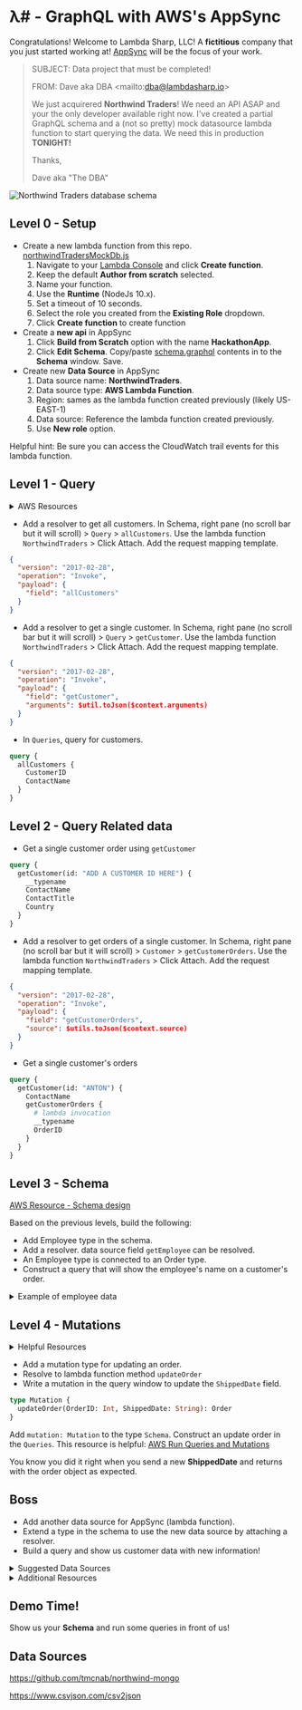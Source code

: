 # λ# - GraphQL with AWS's AppSync

Congratulations! Welcome to Lambda Sharp, LLC! A **fictitious** company that you just started working at! [AppSync](https://aws.amazon.com/appsync/) will be the focus of your work.

> SUBJECT: Data project that must be completed!
>
> FROM: Dave aka DBA <mailto:<dba@lambdasharp.io>>
>
> We just acquirered **Northwind Traders**! We need an API ASAP and your the only developer available right now. I've created a partial GraphQL schema and a (not so pretty) mock datasource lambda function to start querying the data. We need this in production **TONIGHT!**
>
> Thanks,
>
> Dave aka "The DBA"

![Northwind Traders database schema](http://archive.oreilly.com/oreillyschool/courses/dba3/images/FinalProject/Northwind.png)

## Level 0 - Setup

- Create a new lambda function from this repo. [northwindTradersMockDb.js](src/northwindTradersMockDb.js)
  1. Navigate to your [Lambda Console](console.aws.amazon.com/lambda) and click **Create function**.
  2. Keep the default **Author from scratch** selected.
  3. Name your function.
  4. Use the **Runtime** (NodeJs 10.x).
  5. Set a timeout of 10 seconds.
  6. Select the role you created from the **Existing Role** dropdown.
  7. Click **Create function** to create function
- Create a **new api** in AppSync
  1. Click **Build from Scratch** option with the name **HackathonApp**.
  2. Click **Edit Schema**. Copy/paste [schema.graphql](src/schema.graphql) contents in to the **Schema** window. Save.
- Create new **Data Source** in AppSync
  1. Data source name: **NorthwindTraders**.
  2. Data source type: **AWS Lambda Function**.
  3. Region: sames as the lambda function created previously (likely US-EAST-1)
  4. Data source: Reference the lambda function created previously.
  5. Use **New role** option.

Helpful hint: Be sure you can access the CloudWatch trail events for this lambda function.

## Level 1 - Query

<details>
  <summary>AWS Resources</summary>
  
  * [Quick Start](https://docs.aws.amazon.com/appsync/latest/devguide/quickstart-write-queries.html)
  * [Configure Resolvers](https://docs.aws.amazon.com/appsync/latest/devguide/configuring-resolvers.html)
  * [Lambda Resolvers](https://docs.aws.amazon.com/appsync/latest/devguide/tutorial-lambda-resolvers.html)
  
</details>

- Add a resolver to get all customers. In Schema, right pane (no scroll bar but it will scroll) > `Query` > `allCustomers`. Use the lambda function `NorthwindTraders` > Click Attach. Add the request mapping template.

```json
{
  "version": "2017-02-28",
  "operation": "Invoke",
  "payload": {
    "field": "allCustomers"
  }
}
```

- Add a resolver to get a single customer. In Schema, right pane (no scroll bar but it will scroll) > `Query` > `getCustomer`. Use the lambda function `NorthwindTraders` > Click Attach. Add the request mapping template.

```json
{
  "version": "2017-02-28",
  "operation": "Invoke",
  "payload": {
    "field": "getCustomer",
    "arguments": $util.toJson($context.arguments)
  }
}
```

- In `Queries`, query for customers.

```graphql
query {
  allCustomers {
    CustomerID
    ContactName
  }
}
```

## Level 2 - Query Related data

- Get a single customer order using `getCustomer`

```graphql
query {
  getCustomer(id: "ADD A CUSTOMER ID HERE") {
    __typename
    ContactName
    ContactTitle
    Country
  }
}
```

- Add a resolver to get orders of a single customer. In Schema, right pane (no scroll bar but it will scroll) > `Customer` > `getCustomerOrders`. Use the lambda function `NorthwindTraders` > Click Attach. Add the request mapping template.

```json
{
  "version": "2017-02-28",
  "operation": "Invoke",
  "payload": {
    "field": "getCustomerOrders",
    "source": $utils.toJson($context.source)
  }
}
```

- Get a single customer's orders

```graphql
query {
  getCustomer(id: "ANTON") {
    ContactName
    getCustomerOrders {
      # lambda invocation
      __typename
      OrderID
    }
  }
}
```

## Level 3 - Schema

[AWS Resource - Schema design](https://docs.aws.amazon.com/appsync/latest/devguide/designing-your-schema.html)

Based on the previous levels, build the following:

- Add Employee type in the schema.
- Add a resolver. data source field `getEmployee` can be resolved.
- An Employee type is connected to an Order type.
- Construct a query that will show the employee's name on a customer's order.

<details>
  <summary>Example of employee data</summary>

```json
{
  "EmployeeID": 9,
  "LastName": "Dodsworth",
  "FirstName": "Anne",
  "Title": "Sales Representative",
  "TitleOfCourtesy": "Ms.",
  "BirthDate": "1966-01-27 00:00:00.000",
  "HireDate": "1994-11-15 00:00:00.000",
  "Address": "7 Houndstooth Rd.",
  "City": "London",
  "Region": "NULL",
  "PostalCode": "WG2 7LT",
  "Country": "UK",
  "HomePhone": "(71) 555-4444",
  "Extension": 452,
  "Photo": "",
  "Notes": "Anne has a BA degree in English from St. Lawrence College.  She is fluent in French and German.",
  "ReportsTo": 5,
  "PhotoPath": "http://accweb/emmployees/davolio.bmp"
}
```

</details>

## Level 4 - Mutations

 <details>
  <summary>Helpful Resources</summary>
  * [AWS Resource](https://docs.aws.amazon.com/appsync/latest/devguide/designing-your-schema.html#adding-a-mutation-type)
  * [Quick start writing queries](https://docs.aws.amazon.com/appsync/latest/devguide/quickstart-write-queries.html)
</details>
 
* Add a mutation type for updating an order.
* Resolve to lambda function method `updateOrder`
* Write a mutation in the query window to update the `ShippedDate` field.

```graphql
type Mutation {
  updateOrder(OrderID: Int, ShippedDate: String): Order
}
```

Add `mutation: Mutation` to the type `Schema`.  Construct an update order in the `Queries`.  This resource is helpful: [AWS Run Queries and Mutations](https://docs.aws.amazon.com/appsync/latest/devguide/quickstart-write-queries.html)

You know you did it right when you send a new **ShippedDate** and returns with the order object as expected.

## Boss

- Add another data source for AppSync (lambda function).
- Extend a type in the schema to use the new data source by attaching a resolver.
- Build a query and show us customer data with new information!

 <details>
  <summary>Suggested Data Sources</summary>
  
  * [JSON Currency Exchange](http://free.currencyconverterapi.com/api/v5/convert?q=USD_EUR&compact=y)
  * [Google Trends](https://trends.google.com/trends/)
</details>

 <details>
  <summary>Additional Resources</summary>
  
  * [Resolver Context Reference](https://docs.aws.amazon.com/appsync/latest/devguide/resolver-context-reference.html)
  * [Building a client](https://docs.aws.amazon.com/appsync/latest/devguide/building-a-client-app-javascript.html)
  * [Common Mistakes](https://docs.aws.amazon.com/appsync/latest/devguide/troubleshooting-and-common-mistakes.html)
</details>

## Demo Time!

Show us your **Schema** and run some queries in front of us!

## Data Sources

https://github.com/tmcnab/northwind-mongo

https://www.csvjson.com/csv2json
